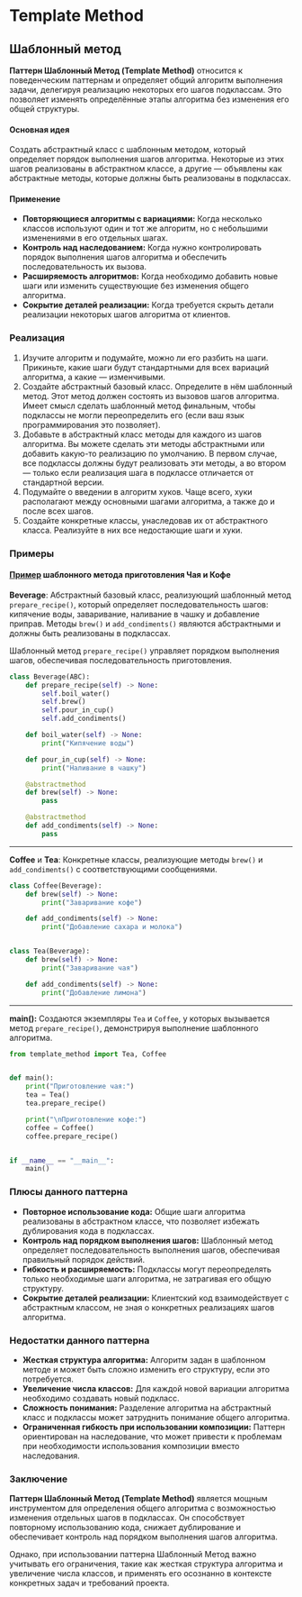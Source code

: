 # Template Method

## Шаблонный метод

**Паттерн Шаблонный Метод (Template Method)** относится к поведенческим паттернам и определяет общий алгоритм выполнения
задачи, делегируя реализацию некоторых его шагов подклассам. Это позволяет изменять определённые этапы алгоритма без
изменения его общей структуры.

#### Основная идея

Создать абстрактный класс с шаблонным методом, который определяет порядок выполнения шагов алгоритма. Некоторые из этих
шагов реализованы в абстрактном классе, а другие — объявлены как абстрактные методы, которые должны быть реализованы в
подклассах.

#### Применение

- **Повторяющиеся алгоритмы с вариациями:** Когда несколько классов используют один и тот же алгоритм, но с небольшими
  изменениями в его отдельных шагах.
- **Контроль над наследованием:** Когда нужно контролировать порядок выполнения шагов алгоритма и обеспечить
  последовательность их вызова.
- **Расширяемость алгоритмов:** Когда необходимо добавить новые шаги или изменить существующие без изменения общего
  алгоритма.
- **Сокрытие деталей реализации:** Когда требуется скрыть детали реализации некоторых шагов алгоритма от клиентов.

### Реализация

1. Изучите алгоритм и подумайте, можно ли его разбить на шаги. Прикиньте, какие шаги будут стандартными для всех
   вариаций алгоритма, а какие — изменчивыми.
2. Создайте абстрактный базовый класс. Определите в нём шаблонный метод. Этот метод должен состоять из вызовов шагов
   алгоритма. Имеет смысл сделать шаблонный метод финальным, чтобы подклассы не могли переопределить его   (если ваш
   язык программирования это позволяет).
3. Добавьте в абстрактный класс методы для каждого из шагов алгоритма. Вы можете сделать эти методы абстрактными или
   добавить какую-то реализацию по умолчанию. В первом случае, все подклассы должны будут реализовать эти методы, а во
   втором — только если реализация шага в подклассе отличается от стандартной версии.
4. Подумайте о введении в алгоритм хуков. Чаще всего, хуки располагают между основными шагами алгоритма, а также до и
   после всех шагов.
5. Создайте конкретные классы, унаследовав их от абстрактного класса. Реализуйте в них все недостающие шаги и хуки.

### Примеры

#### [Пример](code/main.py) шаблонного метода приготовления Чая и Кофе

**Beverage**: Абстрактный базовый класс, реализующий шаблонный метод ```prepare_recipe()```, который определяет
последовательность шагов: кипячение воды, заваривание, наливание в чашку и добавление приправ. Методы ```brew()```
и ```add_condiments()``` являются абстрактными и должны быть реализованы в подклассах.

Шаблонный метод ```prepare_recipe()``` управляет порядком выполнения шагов, обеспечивая последовательность
приготовления.

```python
class Beverage(ABC):
    def prepare_recipe(self) -> None:
        self.boil_water()
        self.brew()
        self.pour_in_cup()
        self.add_condiments()

    def boil_water(self) -> None:
        print("Кипячение воды")

    def pour_in_cup(self) -> None:
        print("Наливание в чашку")

    @abstractmethod
    def brew(self) -> None:
        pass

    @abstractmethod
    def add_condiments(self) -> None:
        pass
```

---

**Coffee** и **Tea**: Конкретные классы, реализующие методы ```brew()``` и ```add_condiments()``` с соответствующими
сообщениями.

```python
class Coffee(Beverage):
    def brew(self) -> None:
        print("Заваривание кофе")

    def add_condiments(self) -> None:
        print("Добавление сахара и молока")


class Tea(Beverage):
    def brew(self) -> None:
        print("Заваривание чая")

    def add_condiments(self) -> None:
        print("Добавление лимона")
```

---

**main():** Создаются экземпляры ```Tea``` и ```Coffee```, у которых вызывается метод ```prepare_recipe()```,
демонстрируя выполнение шаблонного алгоритма.

```python
from template_method import Tea, Coffee


def main():
    print("Приготовление чая:")
    tea = Tea()
    tea.prepare_recipe()

    print("\nПриготовление кофе:")
    coffee = Coffee()
    coffee.prepare_recipe()


if __name__ == "__main__":
    main()
```

### Плюсы данного паттерна

- **Повторное использование кода:** Общие шаги алгоритма реализованы в абстрактном классе, что позволяет избежать
  дублирования кода в подклассах.
- **Контроль над порядком выполнения шагов:** Шаблонный метод определяет последовательность выполнения шагов,
  обеспечивая правильный порядок действий.
- **Гибкость и расширяемость:** Подклассы могут переопределять только необходимые шаги алгоритма, не затрагивая его
  общую структуру.
- **Сокрытие деталей реализации:** Клиентский код взаимодействует с абстрактным классом, не зная о конкретных
  реализациях шагов алгоритма.

### Недостатки данного паттерна

- **Жесткая структура алгоритма:** Алгоритм задан в шаблонном методе и может быть сложно изменить его структуру, если
  это потребуется.
- **Увеличение числа классов:** Для каждой новой вариации алгоритма необходимо создавать новый подкласс.
- **Сложность понимания:** Разделение алгоритма на абстрактный класс и подклассы может затруднить понимание общего
  алгоритма.
- **Ограниченная гибкость при использовании композиции:** Паттерн ориентирован на наследование, что может привести к
  проблемам при необходимости использования композиции вместо наследования.

### Заключение

**Паттерн Шаблонный Метод (Template Method)** является мощным инструментом для определения общего алгоритма с
возможностью изменения отдельных шагов в подклассах. Он способствует повторному использованию кода, снижает дублирование
и обеспечивает контроль над порядком выполнения шагов алгоритма.

Однако, при использовании паттерна Шаблонный Метод важно учитывать его ограничения, такие как жесткая структура
алгоритма и увеличение числа классов, и применять его осознанно в контексте конкретных задач и требований проекта.

